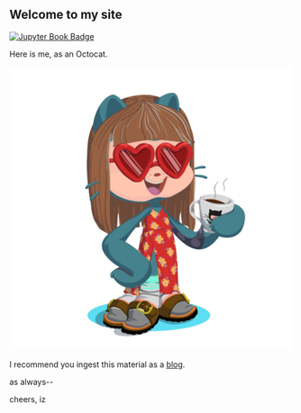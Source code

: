 ## Welcome to my site
[![Jupyter Book Badge](https://jupyterbook.org/badge.svg)](https://isabelizimm.github.io/)

Here is me, as an Octocat.

<div style="text-align:center">
<img alt="Invite Sesheta" src="https://raw.githubusercontent.com/isabelizimm/isabelizimm.github.io/master/icon.JPG">
</div>

I recommend you ingest this material as a [blog](https://isabelizimm.github.io/).

as always--

cheers,
iz